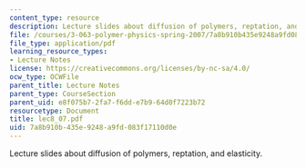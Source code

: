 ```yaml
---
content_type: resource
description: Lecture slides about diffusion of polymers, reptation, and elasticity.
file: /courses/3-063-polymer-physics-spring-2007/7a8b910b435e9248a9fd083f17110d0e_lec8_07.pdf
file_type: application/pdf
learning_resource_types:
- Lecture Notes
license: https://creativecommons.org/licenses/by-nc-sa/4.0/
ocw_type: OCWFile
parent_title: Lecture Notes
parent_type: CourseSection
parent_uid: e8f075b7-2fa7-f6dd-e7b9-64d0f7223b72
resourcetype: Document
title: lec8_07.pdf
uid: 7a8b910b-435e-9248-a9fd-083f17110d0e
---
```

Lecture slides about diffusion of polymers, reptation, and elasticity.
